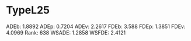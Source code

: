 # TypeL25

ADEb: 1.8892
ADEp: 0.7204
ADEv: 2.2617
FDEb: 3.588
FDEp: 1.3851
FDEv: 4.0969
Rank: 638
WSADE: 1.2858
WSFDE: 2.4121